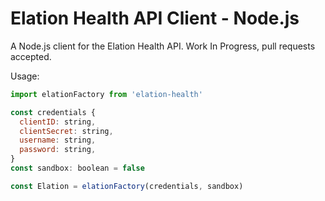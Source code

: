 # Elation Health API Client - Node.js

A Node.js client for the Elation Health API. Work In Progress, pull requests accepted.

Usage:

```js
import elationFactory from 'elation-health'

const credentials {
  clientID: string,
  clientSecret: string,
  username: string,
  password: string,
}
const sandbox: boolean = false

const Elation = elationFactory(credentials, sandbox)
```

